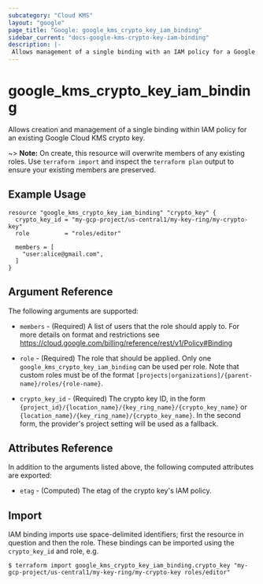 ```yaml
---
subcategory: "Cloud KMS"
layout: "google"
page_title: "Google: google_kms_crypto_key_iam_binding"
sidebar_current: "docs-google-kms-crypto-key-iam-binding"
description: |-
 Allows management of a single binding with an IAM policy for a Google Cloud KMS crypto key
---
```


# google\_kms\_crypto\_key\_iam\_binding

Allows creation and management of a single binding within IAM policy for
an existing Google Cloud KMS crypto key.

~> **Note:** On create, this resource will overwrite members of any existing roles.
    Use `terraform import` and inspect the `terraform plan` output to ensure
    your existing members are preserved.

## Example Usage

```hcl
resource "google_kms_crypto_key_iam_binding" "crypto_key" {
  crypto_key_id = "my-gcp-project/us-central1/my-key-ring/my-crypto-key"
  role          = "roles/editor"

  members = [
    "user:alice@gmail.com",
  ]
}
```

## Argument Reference

The following arguments are supported:

* `members` - (Required) A list of users that the role should apply to. For more details on format and restrictions see https://cloud.google.com/billing/reference/rest/v1/Policy#Binding

* `role` - (Required) The role that should be applied. Only one
    `google_kms_crypto_key_iam_binding` can be used per role. Note that custom roles must be of the format
    `[projects|organizations]/{parent-name}/roles/{role-name}`.

* `crypto_key_id` - (Required) The crypto key ID, in the form
    `{project_id}/{location_name}/{key_ring_name}/{crypto_key_name}` or
    `{location_name}/{key_ring_name}/{crypto_key_name}`.
    In the second form, the provider's project setting will be used as a fallback.

## Attributes Reference

In addition to the arguments listed above, the following computed attributes are
exported:

* `etag` - (Computed) The etag of the crypto key's IAM policy.

## Import

IAM binding imports use space-delimited identifiers; first the resource in question and then the role.  These bindings can be imported using the `crypto_key_id` and role, e.g.

```
$ terraform import google_kms_crypto_key_iam_binding.crypto_key "my-gcp-project/us-central1/my-key-ring/my-crypto-key roles/editor"
```
